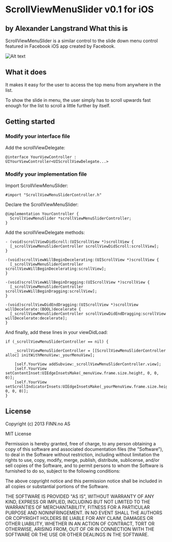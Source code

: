 ScrollViewMenuSlider v0.1 for iOS
===================
by Alexander Langstrand
What this is
------------

ScrollViewMenuSlider is a similar control to the slide down menu control featured in Facebook iOS app created by Facebook.

![Alt text](http://i50.tinypic.com/352fz8i.jpg "ScrollViewMenuSlider")

What it does
------------
It makes it easy for the user to access the top menu from anywhere in the list.

To show the slide in menu, the user simply has to scroll upwards fast enough for the list to scroll a little further by itself. 

Getting started
------------

### Modify your interface file

  Add the scrollViewDelegate:

    @interface YourViewController : UIYourViewController<UIScrollViewDelegate...>

### Modify your implementation file

  Import ScrollViewMenuSlider:

    #import "ScrollViewMenuSliderController.h"

  Declare the ScrollViewMenuSlider:

    @implementation YourController {
      ScrollViewMenuSlider *scrollViewMenuSliderController;
    }

  Add the scrollViewDelegate methods:

    - (void)scrollViewDidScroll:(UIScrollView *)scrollView {
      [_scrollViewMenuSliderController scrollViewDidScroll:scrollView];
    }

    -(void)scrollViewWillBeginDecelerating:(UIScrollView *)scrollView {
      [_scrollViewMenuSliderController scrollViewWillBeginDecelerating:scrollView];
    }

    -(void)scrollViewWillBeginDragging:(UIScrollView *)scrollView {
      [_scrollViewMenuSliderController scrollViewWillBeginDragging:scrollView];
    }

    -(void)scrollViewDidEndDragging:(UIScrollView *)scrollView willDecelerate:(BOOL)decelerate {
      [_scrollViewMenuSliderController scrollViewDidEndDragging:scrollView willDecelerate:decelerate];
    }
    
  And finally, add these lines in your viewDidLoad:
  
    if (_scrollViewMenuSliderController == nil) {

        _scrollViewMenuSliderController = [[ScrollViewMenuSliderController alloc] initWithMenuView:_yourMenuView];
        
        [self.YourView addSubview:_scrollViewMenuSliderController.view];
        [self.YourView setContentInset:UIEdgeInsetsMake(_menuView.frame.size.height, 0, 0, 0)];
        [self.YourView setScrollIndicatorInsets:UIEdgeInsetsMake(_yourMenuView.frame.size.height, 0, 0, 0)];
    }

License
------------

Copyright (c) 2013 FINN.no AS

MIT License

Permission is hereby granted, free of charge, to any person obtaining
a copy of this software and associated documentation files (the
"Software"), to deal in the Software without restriction, including
without limitation the rights to use, copy, modify, merge, publish,
distribute, sublicense, and/or sell copies of the Software, and to
permit persons to whom the Software is furnished to do so, subject to
the following conditions:

The above copyright notice and this permission notice shall be
included in all copies or substantial portions of the Software.

THE SOFTWARE IS PROVIDED "AS IS", WITHOUT WARRANTY OF ANY KIND,
EXPRESS OR IMPLIED, INCLUDING BUT NOT LIMITED TO THE WARRANTIES OF
MERCHANTABILITY, FITNESS FOR A PARTICULAR PURPOSE AND
NONINFRINGEMENT. IN NO EVENT SHALL THE AUTHORS OR COPYRIGHT HOLDERS BE
LIABLE FOR ANY CLAIM, DAMAGES OR OTHER LIABILITY, WHETHER IN AN ACTION
OF CONTRACT, TORT OR OTHERWISE, ARISING FROM, OUT OF OR IN CONNECTION
WITH THE SOFTWARE OR THE USE OR OTHER DEALINGS IN THE SOFTWARE.
